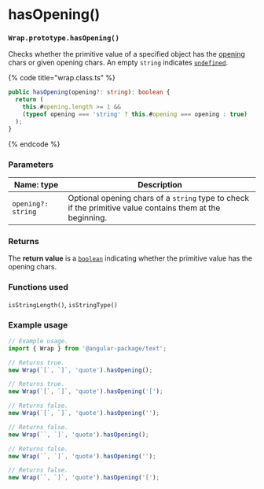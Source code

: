# hasOpening()

### `Wrap.prototype.hasOpening()`

Checks whether the primitive value of a specified object has the [opening](../instance-accessors/#wrap.prototype.opening) chars or given opening chars. An empty `string` indicates [`undefined`](https://developer.mozilla.org/en-US/docs/Web/JavaScript/Reference/Global\_Objects/undefined).

{% code title="wrap.class.ts" %}
```typescript
public hasOpening(opening?: string): boolean {
  return (
    this.#opening.length >= 1 &&
    (typeof opening === 'string' ? this.#opening === opening : true)
  );
}
```
{% endcode %}

### Parameters

| Name: type         | Description                                                                                               |
| ------------------ | --------------------------------------------------------------------------------------------------------- |
| `opening?: string` | Optional opening chars of a `string` type to check if the primitive value contains them at the beginning. |

### Returns

The **return value** is a [`boolean`](https://developer.mozilla.org/en-US/docs/Web/JavaScript/Reference/Global\_Objects/Boolean) indicating whether the primitive value has the opening chars.

### Functions used

`isStringLength()`, `isStringType()`

### Example usage

```typescript
// Example usage.
import { Wrap } from '@angular-package/text';

// Returns true.
new Wrap(`[`, `]`, 'quote').hasOpening();

// Returns true.
new Wrap(`[`, `]`, 'quote').hasOpening('[');

// Returns false.
new Wrap(`[`, `]`, 'quote').hasOpening('');

// Returns false.
new Wrap(``, `]`, 'quote').hasOpening();

// Returns false.
new Wrap(``, `]`, 'quote').hasOpening('');

// Returns false.
new Wrap(``, `]`, 'quote').hasOpening('[');
```
